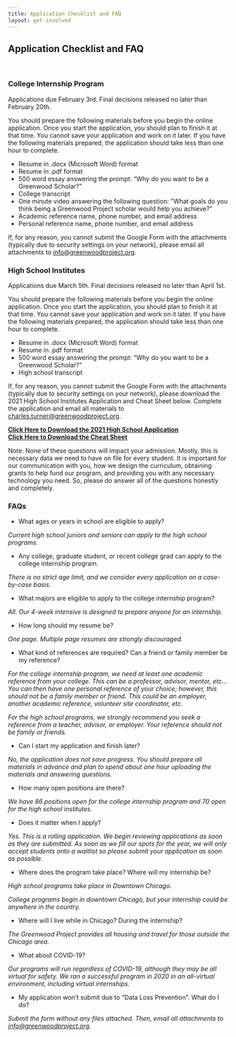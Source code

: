 ```yaml
---
title: Application Checklist and FAQ 
layout: get-involved
---
```


<h2>Application Checklist and FAQ </h2>

<br/>

<h3>College Internship Program</h3>

Applications due February 3rd. Final decisions released no later than February 20th. 

You should prepare the following materials before you begin the online application. Once you start the application, you should plan to finish it at that time. You cannot save your application and work on it later. If you have the following materials prepared, the application should take less than one hour to complete.

*   Resume in .docx (Microsoft Word) format
*   Resume in .pdf format
*   500 word essay answering the prompt: “Why do you want to be a Greenwood Scholar?”
*   College transcript
*   One minute video answering the following question: "What goals do you think being a Greenwood Project scholar would help you achieve?"
*   Academic reference name, phone number, and email address
*   Personal reference name, phone number, and email address

If, for any reason, you cannot submit the Google Form with the attachments (typically due to security settings on your network), please email all attachments to [info@greenwoodproject.org](mailto:info@greenwoodproject.org).

<h3>High School Institutes</h3>

Applications due March 5th. Final decisions released no later than April 1st. 

You should prepare the following materials before you begin the online application. Once you start the application, you should plan to finish it at that time. You cannot save your application and work on it later. If you have the following materials prepared, the application should take less than one hour to complete.

*   Resume in .docx (Microsoft Word) format
*   Resume in .pdf format
*   500 word essay answering the prompt: “Why do you want to be a Greenwood Scholar?”
*   High school transcript

If, for any reason, you cannot submit the Google Form with the attachments (typically due to security settings on your network), please download the 2021 High School Institutes Application and Cheat Sheet below. Complete the application and email all materials to [charles.turner@greenwoodproject.org](mailto:charles.turner@greenwoodproject.org).

**[Click Here to Download the 2021 High School Application](/uploads/2021%20High%20School%20Application.xlsx)**<br>
**[Click Here to Download the Cheat Sheet](/uploads/2021%20Greenwood%20Project%20Application%20Cheat%20Sheet.pdf)**<br>

Note: None of these questions will impact your admission. Mostly, this is necessary data we need to have on file for every student. It is important for our communication with you, how we design the curriculum, obtaining grants to help fund our program, and providing you with any necessary technology you need. So, please do answer all of the questions honestly and completely.

<h3>FAQs</h3>

*   What ages or years in school are eligible to apply?

<i>Current high school juniors and seniors can apply to the high school programs.</i>

*   Any college, graduate student, or recent college grad can apply to the college internship program.

<i>There is no strict age limit, and we consider every application on a case-by-case basis.</i>

*   What majors are eligible to apply to the college internship program?

<i>All. Our 4-week intensive is designed to prepare anyone for an internship.</i>

*   How long should my resume be?

<i>One page. Multiple page resumes are strongly discouraged.</i>

*   What kind of references are required? Can a friend or family member be my reference?

<i>For the college internship program, we need at least one academic reference from your college. This can be a professor, advisor, mentor, etc… You can then have one personal reference of your choice; however, this should not be a family member or friend. This could be an employer, another academic reference, volunteer site coordinator, etc.</i>

<i>For the high school programs, we strongly recommend you seek a reference from a teacher, advisor, or employer. Your reference should not be family or friends.</i>

*   Can I start my application and finish later?

<i>No, the application does not save progress. You should prepare all materials in advance and plan to spend about one hour uploading the materials and answering questions.</i>

*   How many open positions are there?

<i>We have 86 positions open for the college internship program and 70 open for the high school institutes.</i>

*   Does it matter when I apply?

<i>Yes. This is a rolling application. We begin reviewing applications as soon as they are submitted. As soon as we fill our spots for the year, we will only accept students onto a waitlist so please submit your application as soon as possible.</i>

*   Where does the program take place? Where will my internship be?

<i>High school programs take place in Downtown Chicago.</i>

<i>College programs begin in downtown Chicago, but your internship could be anywhere in the country.</i>

*   Where will I live while in Chicago? During the internship?

<i>The Greenwood Project provides all housing and travel for those outside the Chicago area.</i>

*   What about COVID-19?

<i>Our programs will run regardless of COVID-19, although they may be all virtual for safety. We ran a successful program in 2020 in an all-virtual environment, including virtual internships.</i>

*   My application won’t submit due to “Data Loss Prevention”. What do I do?

<i>Submit the form without any files attached. Then, email all attachments to [info@greenwoodproject.org](mailto:info@greenwoodproject.org).</i>
